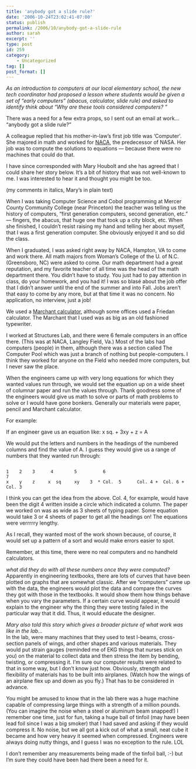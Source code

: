 ```yaml
---
title: 'anybody got a slide rule?'
date: '2006-10-24T23:02:41-07:00'
status: publish
permalink: /2006/10/anybody-got-a-slide-rule
author: sarah
excerpt: ''
type: post
id: 259
category:
    - Uncategorized
tag: []
post_format: []
---
```

*As an introduction to computers at our local elementary school, the new tech coordinator had proposed a lesson where students would be given a set of “early computers” (abacus, calculator, slide rule) and asked to identify think about “Why are these tools considered computers? ”*

There was a need for a few extra props, so I sent out an email at work… “anybody got a slide rule?”

A colleague replied that his mother-in-law’s first job title was ‘Computer’. She majored in math and worked for [NACA](http://www.centennialofflight.gov/essay/Evolution_of_Technology/NACA/Tech1.htm), the predecessor of NASA. Her job was to compute the solutions to equations — because there were no machines that could do that.

I have since corresponded with Mary Houbolt and she has agreed that I could share her story below. It’s a bit of history that was not well-known to me. I was interested to hear it and thought you might be too.

(my comments in italics, Mary’s in plain text)

When I was taking Computer Science and Cobol programming at Mercer County Community College (near Princeton) the teacher was telling us the history of computers, “first generation computers, second generation, etc.” — fingers, the abacus, that huge one that took up a city block, etc. When she finished, I couldn’t resist raising my hand and telling her about myself, that I was a first generation computer. She obviously enjoyed it and so did the class.

When I graduated, I was asked right away by NACA, Hampton, VA to come and work there. All math majors from Woman’s College of the U. of N.C. (Greensboro, NC) were asked to come. Our math department had a great reputation, and my favorite teacher of all time was the head of the math department there. You didn’t have to study. You just had to pay attention in class, do your homework, and you had it! I was so blasé about the job offer that I didn’t answer until the end of the summer and into Fall. Jobs aren’t that easy to come by any more, but at that time it was no concern. No application, no interview, just a job!

We used a [Marchant calculator](http://www.webcom.com/calc/articles/marchant/marchant.htm), although some offices used a Friedan calculator. The Marchant that I used was as big as an old fashioned typewriter.

I worked at Structures Lab, and there were 6 female computers in an office there. (This was at NACA, Langley Field, Va.) Most of the labs had computers (people) in them, although there was a section called The Computer Pool which was just a branch of nothing but people-computers. I think they worked for anyone on the Field who needed more computers, but I never saw the place.

When the engineers came up with very long equations for which they wanted values run through, we would set the equation up on a wide sheet of columnar paper and run the values through. Thank goodness some of the engineers would give us math to solve or parts of math problems to solve or I would have gone bonkers. Generally our materials were paper, pencil and Marchant calculator.

For example:

If an engineer gave us an equation like: x sq. + 3xy + z = A

We would put the letters and numbers in the headings of the numbered columns and find the value of A. I guess they would give us a range of numbers that they wanted run through:

```

1    2    3      4        5          6                                 7
x    y    z     x  sq     xy    3  * Col.  5      Col. 4 +  Col. 6 + Col. 3
```

I think you can get the idea from the above. Col. 4, for example, would have been the digit 4 written inside a circle which indicated a column. The paper we worked on was as wide as 3 sheets of typing paper. Some equation would take 3 or 4 sheets of paper to get all the headings on! The equations were verrrrry lengthy.

As I recall, they wanted most of the work shown because, of course, it would set up a pattern of a sort and would make errors easier to spot.

Remember, at this time, there were no real computers and no handheld calculators.

*what did they do with all these numbers once they were computed?*  
Apparently in engineering textbooks, there are lots of curves that have been plotted on graphs that are somewhat classic. After we “computers” came up with the data, the engineers would plot the data and compare the curves they got with those in the textbooks. It would show them how things behave when you vary the parameters. If a certain curve would appear, it would explain to the engineer why the thing they were testing failed in the particular way that it did. Thus, it would educate the designer.

*Mary also told this story which gives a broader picture of what work was like in the lab…*  
In the lab, were many machines that they used to test I-beams, cross-section panels of wings, and other shapes and various materials. They would put strain gauges (reminded me of EKG things that nurses stick on you) on the material to collect data and then stress the item by bending, twisting, or compressing it. I’m sure our computer results were related to that in some way, but I don’t know just how. Obviously, strength and flexibility of materials has to be built into airplanes. (Watch how the wings of an airplane flex up and down as you fly.) That has to be considered in advance.

You might be amused to know that in the lab there was a huge machine capable of compressing large things with a strength of a million pounds. (You can imagine the noise when a steel or aluminum beam snapped!) I remember one time, just for fun, taking a huge ball of tinfoil (may have been lead foil since I was a big smoker) that I had saved and asking if they would compress it. No noise, but we all got a kick out of what a small, neat cube it became and how very heavy it seemed when compressed. Engineers were always doing nutty things, and I guess I was no exception to the rule. LOL

I don’t remember any measurements being made of the tinfoil ball, :-) but I’m sure they could have been had there been a need for it.